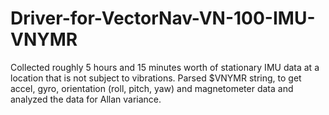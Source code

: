 # Driver-for-VectorNav-VN-100-IMU-VNYMR
Collected roughly 5 hours and 15 minutes worth of stationary IMU data at a location that is not subject to vibrations. Parsed $VNYMR string, to get accel, gyro, orientation (roll, pitch, yaw) and magnetometer data and analyzed the data for Allan variance.
